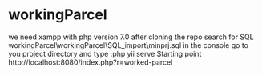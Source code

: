 # workingParcel
we need xampp with php version 7.0 
after cloning the repo search for SQL 
workingParcel\workingParcel\SQL_import\minprj.sql
in the console go to you project directory and type :php yii serve
Starting point
http://localhost:8080/index.php?r=worked-parcel
